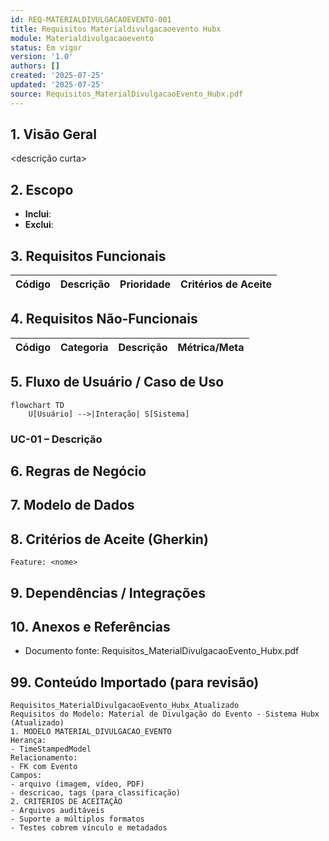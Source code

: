 ```yaml
---
id: REQ-MATERIALDIVULGACAOEVENTO-001
title: Requisitos Materialdivulgacaoevento Hubx
module: Materialdivulgacaoevento
status: Em vigor
version: '1.0'
authors: []
created: '2025-07-25'
updated: '2025-07-25'
source: Requisitos_MaterialDivulgacaoEvento_Hubx.pdf
---
```


## 1. Visão Geral

<descrição curta>

## 2. Escopo
- **Inclui**:
- **Exclui**:

## 3. Requisitos Funcionais
| Código | Descrição | Prioridade | Critérios de Aceite |
|--------|-----------|-----------|---------------------|

## 4. Requisitos Não-Funcionais
| Código | Categoria | Descrição | Métrica/Meta |
|--------|-----------|-----------|--------------|

## 5. Fluxo de Usuário / Caso de Uso
```mermaid
flowchart TD
    U[Usuário] -->|Interação| S[Sistema]
```

### UC-01 – Descrição

## 6. Regras de Negócio

## 7. Modelo de Dados

## 8. Critérios de Aceite (Gherkin)
```gherkin
Feature: <nome>
```

## 9. Dependências / Integrações

## 10. Anexos e Referências
- Documento fonte: Requisitos_MaterialDivulgacaoEvento_Hubx.pdf

## 99. Conteúdo Importado (para revisão)

```
Requisitos_MaterialDivulgacaoEvento_Hubx_Atualizado
Requisitos do Modelo: Material de Divulgação do Evento - Sistema Hubx (Atualizado)
1. MODELO MATERIAL_DIVULGACAO_EVENTO
Herança:
- TimeStampedModel
Relacionamento:
- FK com Evento
Campos:
- arquivo (imagem, vídeo, PDF)
- descricao, tags (para classificação)
2. CRITÉRIOS DE ACEITAÇÃO
- Arquivos auditáveis
- Suporte a múltiplos formatos
- Testes cobrem vínculo e metadados
```
